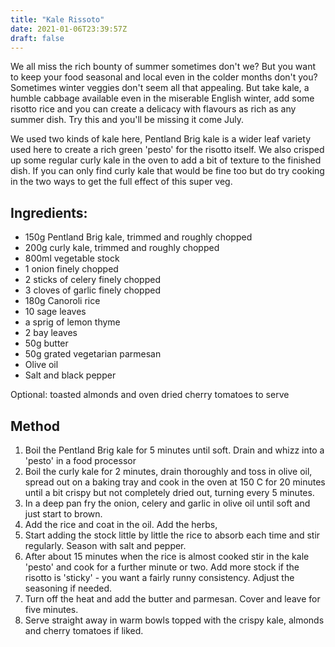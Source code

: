 ```yaml
---
title: "Kale Rissoto"
date: 2021-01-06T23:39:57Z
draft: false
---
```


We all miss the rich bounty of summer sometimes don't we? But you want to keep your food seasonal and local even in the colder months don't you? Sometimes winter veggies don't seem all that appealing. But take kale, a humble cabbage available even in the miserable English winter, add some risotto rice and you can create a delicacy with flavours as rich as any summer dish. Try this and you'll be missing it come July.

We used two kinds of kale here, Pentland Brig kale is a wider leaf variety used here to create a rich green 'pesto' for the risotto itself. We also crisped up some regular curly kale in the oven to add a bit of texture to the finished dish. If you can only find curly kale that would be fine too but do try cooking in the two ways to get the full effect of this super veg.

## Ingredients:

- 150g Pentland Brig kale, trimmed and roughly chopped
- 200g curly kale, trimmed and roughly chopped
- 800ml vegetable stock
- 1 onion finely chopped
- 2 sticks of celery finely chopped
- 3 cloves of garlic finely chopped
- 180g Canoroli rice
- 10 sage leaves
- a sprig of lemon thyme
- 2 bay leaves
- 50g butter
- 50g grated vegetarian parmesan
- Olive oil
- Salt and black pepper

Optional: toasted almonds and oven dried cherry tomatoes to serve

## Method

1. Boil the Pentland Brig kale for 5 minutes until soft. Drain and whizz into a 'pesto' in a food processor
2. Boil the curly kale for 2 minutes, drain thoroughly and toss in olive oil, spread out on a baking tray and cook in the oven at 150 C for 20 minutes until a bit crispy but not completely dried out, turning every 5 minutes.
3. In a deep pan fry the onion, celery and garlic in olive oil until soft and just start to brown.
4. Add the rice and coat in the oil. Add the herbs,
5. Start adding the stock little by little the rice to absorb each time and stir regularly. Season with salt and pepper.
6. After about 15 minutes when the rice is almost cooked stir in the kale 'pesto' and cook for a further minute or two. Add more stock if the risotto is 'sticky' - you want a fairly runny consistency. Adjust the seasoning if needed.
7. Turn off the heat and add the butter and parmesan. Cover and leave for five minutes.
8. Serve straight away in warm bowls topped with the crispy kale, almonds and cherry tomatoes if liked.

